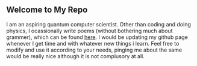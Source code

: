 ## Welcome to My Repo
I am an aspiring quantum computer scientist. Other than coding and doing physics, I ocassionally write poems (without bothering much about grammer), which can be found [here](http://27rohitb.blogspot.in). I would be updating my github page whenever I get time and with whatever new things i learn. Feel free to modify and use it according to your needs, pinging me about the same would be really nice although it is not complusory at all.
